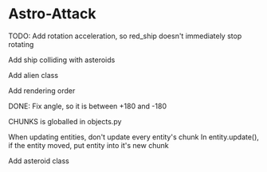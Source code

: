 # Astro-Attack


TODO:
Add rotation acceleration, so red_ship doesn't immediately stop rotating

Add ship colliding with asteroids

Add alien class

Add rendering order


DONE:
Fix angle, so it is between +180 and -180

CHUNKS is globalled in objects.py

When updating entities, don't update every entity's chunk 
In entity.update(), if the entity moved, put entity into it's new chunk

Add asteroid class